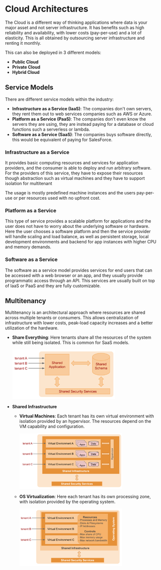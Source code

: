 # Cloud Architectures

The Cloud is a different way of thinking applications where data is your major asset and not server infrastructure. It has benefits such as high reliability and availability, with lower costs (pay-per-use) and a lot of elasticity. This is all obtained by outsourcing server infrastructure and renting it monthly.

This can also be deployed in 3 different models:

- **Public Cloud**
- **Private Cloud**
- **Hybrid Cloud**

## Service Models

There are different service models within the industry:

- **Infrastructure as a Service (IaaS)**: The companies don't own servers, they rent them out to web services companies such as AWS or Azure.
- **Platform as a Service (PaaS)**: The companies don't even know the servers they are using, they are instead paying for a database or cloud functions such a serverless or lambda.
- **Software as a Service (SaaS)**: The companies buys software directly, this would be equivalent of paying for SalesForce.

### Infrastructure as a Service

It provides basic computing resources and services for application providers, and the consumer is able to deploy and run arbitrary software. For the providers of this service, they have to expose their resources though abstraction such as virtual machines and they have to support isolation for multitenant

The usage is mostly predefined machine instances and the users pay-per-use or per resources used with no upfront cost.

### Platform as a Service

This type of service provides a scalable platform for applications and the user does not have to worry about the underlying software or hardware. Here the user chooses a software platform and then the service provider will handle scaling and load balance, as well as persistent storage, local development environments  and backend for app instances with higher CPU and memory demands.

### Software as a Service

The software as a service model provides services for end users that can be accessed with a web browser or an app, and they usually provide programmatic access through an API. This services are usually built on top of IaaS or PaaS and they are fully customizable.

## Multitenancy

Multitenancy is an architectural approach where resources are shared across multiple tenants or consumers. This allows centralization of infrastructure with lower costs, peak-load capacity increases and a better utilization of the hardware.

- **Share Everything**: Here tenants share all the resources of the system while still being isolated. This is common for SaaS models.

  <img src="Resources/03 - Cloud Architectures/image-20210513150834293.png" alt="image-20210513150834293" style="zoom:33%;" />

- **Shared Infrastructure**

  - **Virtual Machines**: Each tenant has its own virtual environment with isolation provided by an hypervisor. The resources depend on the VM capability and configuration.

    <img src="Resources/03 - Cloud Architectures/image-20210513150819964.png" alt="image-20210513150819964" style="zoom:33%;" />

  - **OS Virtualization**: Here each tenant has its own processing zone, with isolation provided by the operating system.

    <img src="Resources/03 - Cloud Architectures/image-20210513150805462.png" alt="image-20210513150805462" style="zoom:33%;" />

 